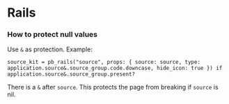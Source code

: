 # Rails

### How to protect null values

Use `&` as protection.
Example:
```
source_kit = pb_rails("source", props: { source: source, type: application.source&.source_group.code.downcase, hide_icon: true }) if application.source&.source_group.present?
```
There is a `&` after `source`. This protects the page from breaking if `source` is nil.
